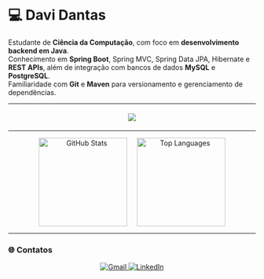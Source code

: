 # 💻 Davi Dantas  

Estudante de **Ciência da Computação**, com foco em **desenvolvimento backend em Java**.  
Conhecimento em **Spring Boot**, Spring MVC, Spring Data JPA, Hibernate e **REST APIs**, além de integração com bancos de dados **MySQL** e **PostgreSQL**.  
Familiaridade com **Git** e **Maven** para versionamento e gerenciamento de dependências.  

---

<div align="center">  
  <img src="https://skillicons.dev/icons?i=java,spring,mysql,postgresql,maven,postman,git" style="padding: 5px;" />  
</div>  

---

<div align="center" style="display: flex; justify-content: center; gap: 20px; flex-wrap: wrap;">  
  <img height="180em" src="https://github-readme-stats.vercel.app/api?username=DaviDantass&show_icons=true&count_private=true&theme=nord&rank_icon=github&border_radius=10" alt="GitHub Stats" />  
  <img height="180em" src="https://github-readme-stats.vercel.app/api/top-langs/?username=DaviDantass&layout=compact&theme=nord&count_private=true&border_radius=10" alt="Top Languages" />  
</div>  

---

### 🌐 Contatos  

<div align="center">  
  <a href="mailto:davidantasdev@gmail.com">  
    <img src="https://img.shields.io/badge/Gmail-D14836?style=for-the-badge&logo=gmail&logoColor=white" alt="Gmail"/>  
  </a>  
  <a href="https://www.linkedin.com/in/davi-dantas-1a8895317">  
    <img src="https://img.shields.io/badge/LinkedIn-0A66C2?style=for-the-badge&logo=linkedin&logoColor=white" alt="LinkedIn"/>  
  </a>  
</div>  
